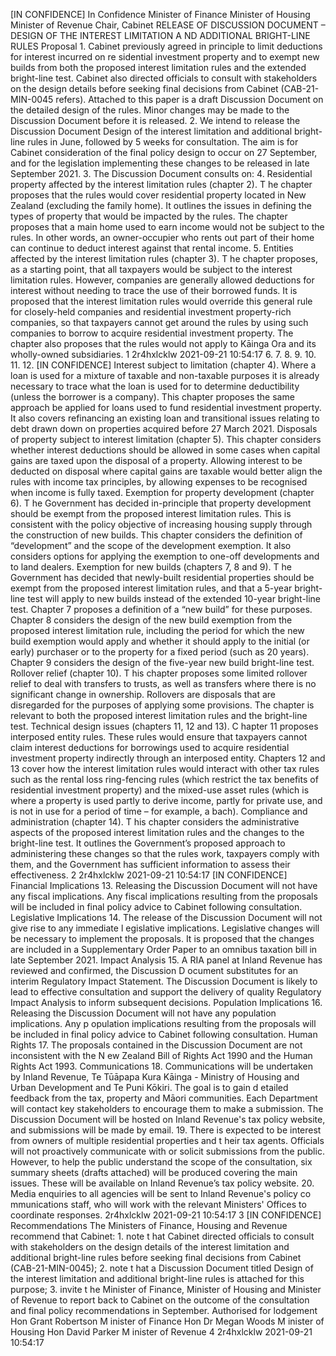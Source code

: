 \[IN CONFIDENCE\] In Confidence Minister of Finance Minister of Housing Minister of Revenue Chair, Cabinet RELEASE OF DISCUSSION DOCUMENT – DESIGN OF THE INTEREST LIMITATION A ND ADDITIONAL BRIGHT-LINE RULES Proposal 1. Cabinet previously agreed in principle to limit deductions for interest incurred on re sidential investment property and to exempt new builds from both the proposed interest limitation rules and the extended bright-line test. Cabinet also directed officials to consult with stakeholders on the design details before seeking final decisions from Cabinet (CAB-21-MIN-0045 refers). Attached to this paper is a draft Discussion Document on the detailed design of the rules. Minor changes may be made to the Discussion Document before it is released. 2. We intend to release the Discussion Document Design of the interest limitation and additional bright-line rules in June, followed by 5 weeks for consultation. The aim is for Cabinet consideration of the final policy design to occur on 27 September, and for the legislation implementing these changes to be released in late September 2021. 3. The Discussion Document consults on: 4. Residential property affected by the interest limitation rules (chapter 2). T he chapter proposes that the rules would cover residential property located in New Zealand (excluding the family home). It outlines the issues in defining the types of property that would be impacted by the rules. The chapter proposes that a main home used to earn income would not be subject to the rules. In other words, an owner-occupier who rents out part of their home can continue to deduct interest against that rental income. 5. Entities affected by the interest limitation rules (chapter 3). T he chapter proposes, as a starting point, that all taxpayers would be subject to the interest limitation rules. However, companies are generally allowed deductions for interest without needing to trace the use of their borrowed funds. It is proposed that the interest limitation rules would override this general rule for closely-held companies and residential investment property-rich companies, so that taxpayers cannot get around the rules by using such companies to borrow to acquire residential investment property. The chapter also proposes that the rules would not apply to Kāinga Ora and its wholly-owned subsidiaries. 1 2r4hxlcklw 2021-09-21 10:54:17 6. 7. 8. 9. 10. 11. 12. \[IN CONFIDENCE\] Interest subject to limitation (chapter 4). Where a loan is used for a mixture of taxable and non-taxable purposes it is already necessary to trace what the loan is used for to determine deductibility (unless the borrower is a company). This chapter proposes the same approach be applied for loans used to fund residential investment property. It also covers refinancing an existing loan and transitional issues relating to debt drawn down on properties acquired before 27 March 2021. Disposals of property subject to interest limitation (chapter 5). This chapter considers whether interest deductions should be allowed in some cases when capital gains are taxed upon the disposal of a property. Allowing interest to be deducted on disposal where capital gains are taxable would better align the rules with income tax principles, by allowing expenses to be recognised when income is fully taxed. Exemption for property development (chapter 6). T he Government has decided in-principle that property development should be exempt from the proposed interest limitation rules. This is consistent with the policy objective of increasing housing supply through the construction of new builds. This chapter considers the definition of “development” and the scope of the development exemption. It also considers options for applying the exemption to one-off developments and to land dealers. Exemption for new builds (chapters 7, 8 and 9). T he Government has decided that newly-built residential properties should be exempt from the proposed interest limitation rules, and that a 5-year bright-line test will apply to new builds instead of the extended 10-year bright-line test. Chapter 7 proposes a definition of a “new build” for these purposes. Chapter 8 considers the design of the new build exemption from the proposed interest limitation rule, including the period for which the new build exemption would apply and whether it should apply to the initial (or early) purchaser or to the property for a fixed period (such as 20 years). Chapter 9 considers the design of the five-year new build bright-line test. Rollover relief (chapter 10). T his chapter proposes some limited rollover relief to deal with transfers to trusts, as well as transfers where there is no significant change in ownership. Rollovers are disposals that are disregarded for the purposes of applying some provisions. The chapter is relevant to both the proposed interest limitation rules and the bright-line test. Technical design issues (chapters 11, 12 and 13). C hapter 11 proposes interposed entity rules. These rules would ensure that taxpayers cannot claim interest deductions for borrowings used to acquire residential investment property indirectly through an interposed entity. Chapters 12 and 13 cover how the interest limitation rules would interact with other tax rules such as the rental loss ring-fencing rules (which restrict the tax benefits of residential investment property) and the mixed-use asset rules (which is where a property is used partly to derive income, partly for private use, and is not in use for a period of time – for example, a bach). Compliance and administration (chapter 14). T his chapter considers the administrative aspects of the proposed interest limitation rules and the changes to the bright-line test. It outlines the Government’s proposed approach to administering these changes so that the rules work, taxpayers comply with them, and the Government has sufficient information to assess their effectiveness. 2 2r4hxlcklw 2021-09-21 10:54:17 \[IN CONFIDENCE\] Financial Implications 13. Releasing the Discussion Document will not have any fiscal implications. Any fiscal implications resulting from the proposals will be included in final policy advice to Cabinet following consultation. Legislative Implications 14. The release of the Discussion Document will not give rise to any immediate l egislative implications. Legislative changes will be necessary to implement the proposals. It is proposed that the changes are included in a Supplementary Order Paper to an omnibus taxation bill in late September 2021. Impact Analysis 15. A RIA panel at Inland Revenue has reviewed and confirmed, the Discussion D ocument substitutes for an interim Regulatory Impact Statement. The Discussion Document is likely to lead to effective consultation and support the delivery of quality Regulatory Impact Analysis to inform subsequent decisions. Population Implications 16. Releasing the Discussion Document will not have any population implications. Any p opulation implications resulting from the proposals will be included in final policy advice to Cabinet following consultation. Human Rights 17. The proposals contained in the Discussion Document are not inconsistent with the N ew Zealand Bill of Rights Act 1990 and the Human Rights Act 1993. Communications 18. Communications will be undertaken by Inland Revenue, Te Tūāpapa Kura Kāinga - Ministry of Housing and Urban Development and Te Puni Kōkiri. The goal is to gain d etailed feedback from the tax, property and Māori communities. Each Department will contact key stakeholders to encourage them to make a submission. The Discussion Document will be hosted on Inland Revenue's tax policy website, and submissions will be made by email. 19. There is expected to be interest from owners of multiple residential properties and t heir tax agents. Officials will not proactively communicate with or solicit submissions from the public. However, to help the public understand the scope of the consultation, six summary sheets (drafts attached) will be produced covering the main issues. These will be available on Inland Revenue’s tax policy website. 20. Media enquiries to all agencies will be sent to Inland Revenue's policy co mmunications staff, who will work with the relevant Ministers' Offices to coordinate responses. 2r4hxlcklw 2021-09-21 10:54:17 3 \[IN CONFIDENCE\] Recommendations The Ministers of Finance, Housing and Revenue recommend that Cabinet: 1. note t hat Cabinet directed officials to consult with stakeholders on the design details of the interest limitation and additional bright-line rules before seeking final decisions from Cabinet (CAB-21-MIN-0045); 2. note t hat a Discussion Document titled Design of the interest limitation and additional bright-line rules is attached for this purpose; 3. invite t he Minister of Finance, Minister of Housing and Minister of Revenue to report back to Cabinet on the outcome of the consultation and final policy recommendations in September. Authorised for lodgement Hon Grant Robertson M inister of Finance Hon Dr Megan Woods M inister of Housing Hon David Parker M inister of Revenue 4 2r4hxlcklw 2021-09-21 10:54:17